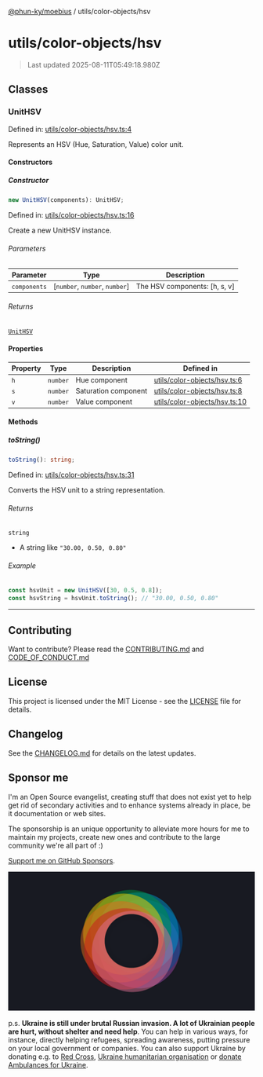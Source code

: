 [@phun-ky/moebius](../../README.md) / utils/color-objects/hsv

# utils/color-objects/hsv

> Last updated 2025-08-11T05:49:18.980Z

##

## Classes

### UnitHSV

Defined in: [utils/color-objects/hsv.ts:4](https://github.com/phun-ky/moebius/blob/main/src/utils/color-objects/hsv.ts#L4)

Represents an HSV (Hue, Saturation, Value) color unit.

#### Constructors

##### Constructor

```ts
new UnitHSV(components): UnitHSV;
```

Defined in: [utils/color-objects/hsv.ts:16](https://github.com/phun-ky/moebius/blob/main/src/utils/color-objects/hsv.ts#L16)

Create a new UnitHSV instance.

###### Parameters

| Parameter    | Type                            | Description                    |
| ------------ | ------------------------------- | ------------------------------ |
| `components` | \[`number`, `number`, `number`] | The HSV components: \[h, s, v] |

###### Returns

[`UnitHSV`](#unithsv)

#### Properties

| Property           | Type     | Description          | Defined in                                                                                                       |
| ------------------ | -------- | -------------------- | ---------------------------------------------------------------------------------------------------------------- |
| <a id="h"></a> `h` | `number` | Hue component        | [utils/color-objects/hsv.ts:6](https://github.com/phun-ky/moebius/blob/main/src/utils/color-objects/hsv.ts#L6)   |
| <a id="s"></a> `s` | `number` | Saturation component | [utils/color-objects/hsv.ts:8](https://github.com/phun-ky/moebius/blob/main/src/utils/color-objects/hsv.ts#L8)   |
| <a id="v"></a> `v` | `number` | Value component      | [utils/color-objects/hsv.ts:10](https://github.com/phun-ky/moebius/blob/main/src/utils/color-objects/hsv.ts#L10) |

#### Methods

##### toString()

```ts
toString(): string;
```

Defined in: [utils/color-objects/hsv.ts:31](https://github.com/phun-ky/moebius/blob/main/src/utils/color-objects/hsv.ts#L31)

Converts the HSV unit to a string representation.

###### Returns

`string`

- A string like `"30.00, 0.50, 0.80"`

###### Example

```ts
const hsvUnit = new UnitHSV([30, 0.5, 0.8]);
const hsvString = hsvUnit.toString(); // "30.00, 0.50, 0.80"
```

---

## Contributing

Want to contribute? Please read the [CONTRIBUTING.md](https://github.com/phun-ky/moebius/blob/main/CONTRIBUTING.md) and [CODE_OF_CONDUCT.md](https://github.com/phun-ky/moebius/blob/main/CODE_OF_CONDUCT.md)

## License

This project is licensed under the MIT License - see the [LICENSE](https://github.com/phun-ky/moebius/blob/main/LICENSE) file for details.

## Changelog

See the [CHANGELOG.md](https://github.com/phun-ky/moebius/blob/main/CHANGELOG.md) for details on the latest updates.

## Sponsor me

I'm an Open Source evangelist, creating stuff that does not exist yet to help get rid of secondary activities and to enhance systems already in place, be it documentation or web sites.

The sponsorship is an unique opportunity to alleviate more hours for me to maintain my projects, create new ones and contribute to the large community we're all part of :)

[Support me on GitHub Sponsors](https://github.com/sponsors/phun-ky).

![logo](https://github.com/phun-ky/moebius/blob/main/public/images/logo/logo-ring.png?raw=true)

p.s. **Ukraine is still under brutal Russian invasion. A lot of Ukrainian people are hurt, without shelter and need help**. You can help in various ways, for instance, directly helping refugees, spreading awareness, putting pressure on your local government or companies. You can also support Ukraine by donating e.g. to [Red Cross](https://www.icrc.org/en/donate/ukraine), [Ukraine humanitarian organisation](https://savelife.in.ua/en/donate-en/#donate-army-card-weekly) or [donate Ambulances for Ukraine](https://www.gofundme.com/f/help-to-save-the-lives-of-civilians-in-a-war-zone).
